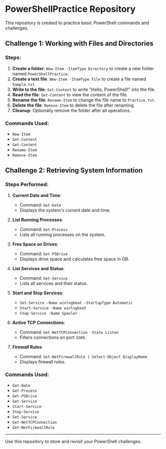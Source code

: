 # PowerShellPractice Repository

This repository is created to practice basic PowerShell commands and challenges.

## Challenge 1: Working with Files and Directories

### Steps:

1. **Create a folder**: `New-Item -ItemType Directory` to create a new folder named `PowerShellPractice`.
2. **Create a text file**: `New-Item -ItemType File` to create a file named `Sample.txt`.
3. **Write to the file**: `Set-Content` to write "Hello, PowerShell!" into the file.
4. **Read the file**: `Get-Content` to view the content of the file.
5. **Rename the file**: `Rename-Item` to change the file name to `Practice.txt`.
6. **Delete the file**: `Remove-Item` to delete the file after renaming.
7. **Cleanup**: Optionally remove the folder after all operations.

### Commands Used:
- `New-Item`
- `Set-Content`
- `Get-Content`
- `Rename-Item`
- `Remove-Item`

## Challenge 2: Retrieving System Information

### Steps Performed:
1. **Current Date and Time**:
   - Command: `Get-Date`
   - Displays the system's current date and time.

2. **List Running Processes**:
   - Command: `Get-Process`
   - Lists all running processes on the system.

3. **Free Space on Drives**:
   - Command: `Get-PSDrive`
   - Displays drive space and calculates free space in GB.

4. **List Services and Status**:
   - Command: `Get-Service`
   - Lists all services and their status.

5. **Start and Stop Services**:
   - `Set-Service -Name winlogbeat -StartupType Automatic`
   - `Start-Service -Name winlogbeat`
   - `Stop-Service -Name Spooler`

6. **Active TCP Connections**:
   - Command: `Get-NetTCPConnection -State Listen`
   - Filters connections on port `3389`.

7. **Firewall Rules**:
   - Command: `Get-NetFirewallRule | Select-Object DisplayName`
   - Displays firewall rules.

### Commands Used:
- `Get-Date`
- `Get-Process`
- `Get-PSDrive`
- `Get-Service`
- `Start-Service`
- `Stop-Service`
- `Set-Service`
- `Get-NetTCPConnection`
- `Get-NetFirewallRule`

---
Use this repository to store and revisit your PowerShell challenges.
